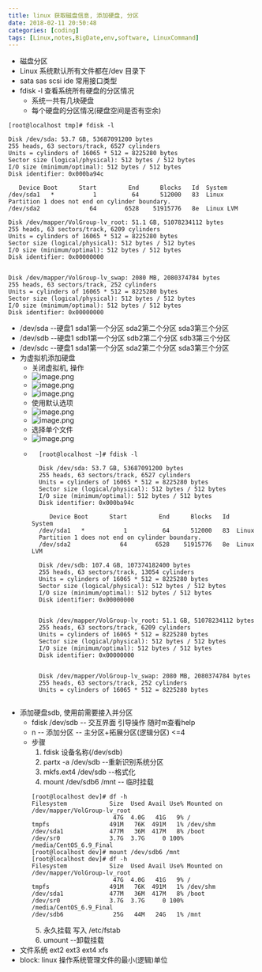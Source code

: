 ```yaml
---
title: linux 获取磁盘信息, 添加硬盘, 分区
date: 2018-02-11 20:50:48
categories: [coding]
tags: [Linux,notes,BigDate,env,software, LinuxCommand]
---
```

* 磁盘分区
* Linux 系统默认所有文件都在/dev 目录下
* sata sas scsi ide 常用接口类型
* fdisk -l 查看系统所有硬盘的分区情况
    * 系统一共有几块硬盘
    * 每个硬盘的分区情况(硬盘空间是否有空余)
<!----more-->
```jshelllanguage
[root@localhost tmp]# fdisk -l

Disk /dev/sda: 53.7 GB, 53687091200 bytes
255 heads, 63 sectors/track, 6527 cylinders
Units = cylinders of 16065 * 512 = 8225280 bytes
Sector size (logical/physical): 512 bytes / 512 bytes
I/O size (minimum/optimal): 512 bytes / 512 bytes
Disk identifier: 0x000ba94c

   Device Boot      Start         End      Blocks   Id  System
/dev/sda1   *           1          64      512000   83  Linux
Partition 1 does not end on cylinder boundary.
/dev/sda2              64        6528    51915776   8e  Linux LVM

Disk /dev/mapper/VolGroup-lv_root: 51.1 GB, 51078234112 bytes
255 heads, 63 sectors/track, 6209 cylinders
Units = cylinders of 16065 * 512 = 8225280 bytes
Sector size (logical/physical): 512 bytes / 512 bytes
I/O size (minimum/optimal): 512 bytes / 512 bytes
Disk identifier: 0x00000000


Disk /dev/mapper/VolGroup-lv_swap: 2080 MB, 2080374784 bytes
255 heads, 63 sectors/track, 252 cylinders
Units = cylinders of 16065 * 512 = 8225280 bytes
Sector size (logical/physical): 512 bytes / 512 bytes
I/O size (minimum/optimal): 512 bytes / 512 bytes
Disk identifier: 0x00000000
```
* /dev/sda --硬盘1 sda1第一个分区 sda2第二个分区 sda3第三个分区
* /dev/sdb --硬盘1 sdb1第一个分区 sdb2第二个分区 sdb3第三个分区
* /dev/sdc --硬盘1 sda1第一个分区 sda2第二个分区 sda3第三个分区
* 为虚拟机添加硬盘
    * 关闭虚拟机, 操作
    * ![image.png](http://upload-images.jianshu.io/upload_images/4832809-90698082d779918e.png?imageMogr2/auto-orient/strip%7CimageView2/2/w/1240)
    * ![image.png](http://upload-images.jianshu.io/upload_images/4832809-a3a7490a24409e31.png?imageMogr2/auto-orient/strip%7CimageView2/2/w/1240)
    * ![image.png](http://upload-images.jianshu.io/upload_images/4832809-c172cf18d333ce96.png?imageMogr2/auto-orient/strip%7CimageView2/2/w/1240)
    * 使用默认选项
    * ![image.png](http://upload-images.jianshu.io/upload_images/4832809-63b2dc1a9f886b29.png?imageMogr2/auto-orient/strip%7CimageView2/2/w/1240)
    * ![image.png](http://upload-images.jianshu.io/upload_images/4832809-0a84fd4299c17aea.png?imageMogr2/auto-orient/strip%7CimageView2/2/w/1240)
    * 选择单个文件
    * ![image.png](http://upload-images.jianshu.io/upload_images/4832809-e42bc8b7c2a891c8.png?imageMogr2/auto-orient/strip%7CimageView2/2/w/1240)
    * ```jshelllanguage
        [root@localhost ~]# fdisk -l
        
        Disk /dev/sda: 53.7 GB, 53687091200 bytes
        255 heads, 63 sectors/track, 6527 cylinders
        Units = cylinders of 16065 * 512 = 8225280 bytes
        Sector size (logical/physical): 512 bytes / 512 bytes
        I/O size (minimum/optimal): 512 bytes / 512 bytes
        Disk identifier: 0x000ba94c
        
           Device Boot      Start         End      Blocks   Id  System
        /dev/sda1   *           1          64      512000   83  Linux
        Partition 1 does not end on cylinder boundary.
        /dev/sda2              64        6528    51915776   8e  Linux LVM
        
        Disk /dev/sdb: 107.4 GB, 107374182400 bytes
        255 heads, 63 sectors/track, 13054 cylinders
        Units = cylinders of 16065 * 512 = 8225280 bytes
        Sector size (logical/physical): 512 bytes / 512 bytes
        I/O size (minimum/optimal): 512 bytes / 512 bytes
        Disk identifier: 0x00000000
        
        
        Disk /dev/mapper/VolGroup-lv_root: 51.1 GB, 51078234112 bytes
        255 heads, 63 sectors/track, 6209 cylinders
        Units = cylinders of 16065 * 512 = 8225280 bytes
        Sector size (logical/physical): 512 bytes / 512 bytes
        I/O size (minimum/optimal): 512 bytes / 512 bytes
        Disk identifier: 0x00000000
        
        
        Disk /dev/mapper/VolGroup-lv_swap: 2080 MB, 2080374784 bytes
        255 heads, 63 sectors/track, 252 cylinders
        Units = cylinders of 16065 * 512 = 8225280 bytes
        
        ```
* 添加硬盘sdb, 使用前需要接入并分区
    * fdisk /dev/sdb -- 交互界面 引导操作 随时m查看help
    * n -- 添加分区 -- 主分区+拓展分区(逻辑分区) <=4 
    * 步骤
        1. fdisk 设备名称(/dev/sdb)
        2. partx -a /dev/sdb --重新识别系统分区
        3. mkfs.ext4 /dev/sdb --格式化
        4. mount /dev/sdb6 /mnt -- 临时挂载
        ```jshelllanguage
        [root@localhost dev]# df -h
        Filesystem            Size  Used Avail Use% Mounted on
        /dev/mapper/VolGroup-lv_root
                               47G  4.0G   41G   9% /
        tmpfs                 491M   76K  491M   1% /dev/shm
        /dev/sda1             477M   36M  417M   8% /boot
        /dev/sr0              3.7G  3.7G     0 100% /media/CentOS_6.9_Final
        [root@localhost dev]# mount /dev/sdb6 /mnt
        [root@localhost dev]# df -h
        Filesystem            Size  Used Avail Use% Mounted on
        /dev/mapper/VolGroup-lv_root
                               47G  4.0G   41G   9% /
        tmpfs                 491M   76K  491M   1% /dev/shm
        /dev/sda1             477M   36M  417M   8% /boot
        /dev/sr0              3.7G  3.7G     0 100% /media/CentOS_6.9_Final
        /dev/sdb6              25G   44M   24G   1% /mnt

        ```
        5. 永久挂载 写入 /etc/fstab
        5. umount --卸载挂载 
* 文件系统 ext2 ext3 ext4 xfs
* block: linux 操作系统管理文件的最小(逻辑)单位